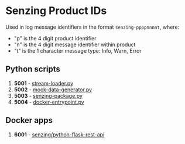 # Senzing Product IDs

Used in log message identifiers in the format `senzing-ppppnnnnt`, where:

- "p" is the 4 digit product identifier
- "n" is the 4 digit message identifier within product
- "t" is the 1 character message type: Info, Warn, Error

## Python scripts

1. **5001** - [stream-loader.py](https://github.com/Senzing/stream-loader/blob/master/stream-loader.py)
1. **5002** - [mock-data-generator.py](https://github.com/Senzing/mock-data-generator/blob/master/mock-data-generator.py)
1. **5003** - [senzing-package.py](https://github.com/Senzing/senzing-package/blob/master/senzing-package.py)
1. **5004** - [docker-entrypoint.py](https://github.com/Senzing/docker-senzing-base/blob/master/rootfs/app/docker-entrypoint.py)

## Docker apps

1. **6001** - [senzing/python-flask-rest-api](https://github.com/Senzing/docker-python-flask-rest-api)

